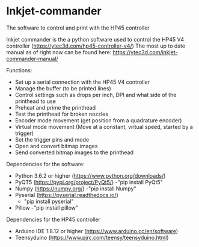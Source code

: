 # Inkjet-commander
The software to control and print with the HP45 controller

Inkjet commander is the a python software used to control the HP45 V4 controller (https://ytec3d.com/hp45-controller-v4/)
The most up to date manual as of right now can be found here: https://ytec3d.com/inkjet-commander-manual/

Functions:
- Set up a serial connection with the HP45 V4 controller
- Manage the buffer (to be printed lines)
- Control settings such as drops per inch, DPI and what side of the printhead to use
- Preheat and prime the printhead
- Test the printhead for broken nozzles
- Encoder mode movement (get position from a quadrature encoder)
- Virtual mode movement (Move at a constant, virtual speed, started by a trigger)
- Set the trigger pins and mode
- Open and convert bitmap images
- Send converted bitmap images to the printhead

Dependencies for the software:
-	Python 3.6.2 or higher (https://www.python.org/downloads/)
-	PyQT5 (https://pypi.org/project/PyQt5/)
    -"pip install PyQt5"
-	Numpy (https://numpy.org/)
    -"pip install Numpy"
-	Pyserial (https://pyserial.readthedocs.io/)
    - "pip install pyserial"
-   Pillow
    -"pip install pillow"
    
Dependencies for the HP45 controller
- Arduino IDE 1.8.12 or higher (https://www.arduino.cc/en/software)
- Teensyduino (https://www.pjrc.com/teensy/teensyduino.html)

